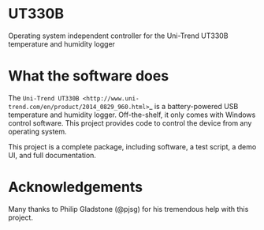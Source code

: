 # UT330B
Operating system independent controller for the Uni-Trend UT330B temperature and humidity logger

What the software does
======================

The `Uni-Trend UT330B <http://www.uni-trend.com/en/product/2014_0829_960.html>`_ is a battery-powered USB temperature and humidity logger. Off-the-shelf, it only comes with Windows control software. This project provides code to control the device from any operating system.

This project is a complete package, including software, a test script, a demo UI, and full documentation.

Acknowledgements
================

Many thanks to Philip Gladstone (@pjsg) for his tremendous help with this project.
